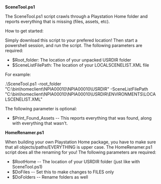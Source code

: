 **SceneTool.ps1**

The SceneTool.ps1 script crawls through a Playstation Home folder and reports everything that is missing (files, assets, etc).

How to get started:

Simply download this script to your prefered location! Then start a powershell session, and run the script. The following parameters are required:

* $Root_folder: The location of your unpacked USRDIR folder
* $SceneListFilePath: The location of your LOCALSCENELIST.XML file

For example:

 .\SceneTool.ps1 -root_folder "C:\bin\homeclient\NPIA00010\NPIA00010\USRDIR" -SceneListFilePath "C:\bin\homeclient\NPIA00010\NPIA00010\USRDIR\ENVIRONMENTS\LOCALSCENELIST.XML"

The following parameter is optional:
* $Print_Found_Assets -- This reports everything that was found, along with everything that wasn't.


**HomeRenamer.ps1**

When building your own Playstation Home package, you have to make sure that all objects/paths/EVERYTHING is upper case. The HomeRenamer.ps1 script does all the renaming for you! The following parameters are required:

* $RootHome -- The location of your USRDIR folder (just like with SceneTool.ps1)
* $DoFiles -- Set this to make changes to FILES only
* $DoFolders -- Rename folders as well
